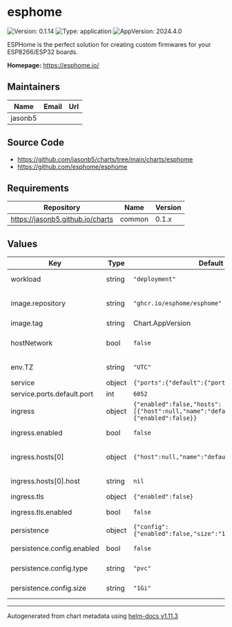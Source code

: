 # esphome

![Version: 0.1.14](https://img.shields.io/badge/Version-0.1.14-informational?style=flat-square) ![Type: application](https://img.shields.io/badge/Type-application-informational?style=flat-square) ![AppVersion: 2024.4.0](https://img.shields.io/badge/AppVersion-2024.4.0-informational?style=flat-square)

ESPHome is the perfect solution for creating custom firmwares for your ESP8266/ESP32 boards.

**Homepage:** <https://esphome.io/>

## Maintainers

| Name | Email | Url |
| ---- | ------ | --- |
| jasonb5 |  |  |

## Source Code

* <https://github.com/jasonb5/charts/tree/main/charts/esphome>
* <https://github.com/esphome/esphome>

## Requirements

| Repository | Name | Version |
|------------|------|---------|
| https://jasonb5.github.io/charts | common | 0.1.x |

## Values

| Key | Type | Default | Description |
|-----|------|---------|-------------|
| workload | string | `"deployment"` | The default [workload](https://jasonb5.github.io/charts/site/guide/common-library/#workload) type |
| image.repository | string | `"ghcr.io/esphome/esphome"` | Container image repository |
| image.tag | string | Chart.AppVersion | Image tag |
| hostNetwork | bool | `false` | Required for online status indicators |
| env.TZ | string | `"UTC"` | Set the timezone |
| service | object | `{"ports":{"default":{"port":6052}}}` | [Service](https://jasonb5.github.io/charts/site/guide/common-library/#service) |
| service.ports.default.port | int | `6052` | Default port |
| ingress | object | `{"enabled":false,"hosts":[{"host":null,"name":"default"}],"tls":{"enabled":false}}` | [Ingress](https://jasonb5.github.io/charts/site/guide/common-library/#ingress) |
| ingress.enabled | bool | `false` | Enable/disable ingress |
| ingress.hosts[0] | object | `{"host":null,"name":"default"}` | Reference default service |
| ingress.hosts[0].host | string | `nil` | Ingress hostname |
| ingress.tls | object | `{"enabled":false}` | [TLS](https://jasonb5.github.io/charts/site/guide/common-library/#tls) |
| ingress.tls.enabled | bool | `false` | Enable/disable tls |
| persistence | object | `{"config":{"enabled":false,"size":"1Gi","type":"pvc"}}` | [Persistence](https://jasonb5.github.io/charts/site/guide/common-library/#persistence) |
| persistence.config.enabled | bool | `false` | Enable/disable persistence |
| persistence.config.type | string | `"pvc"` | Type of volume mount |
| persistence.config.size | string | `"1Gi"` | Size of volume |

----------------------------------------------
Autogenerated from chart metadata using [helm-docs v1.11.3](https://github.com/norwoodj/helm-docs/releases/v1.11.3)
